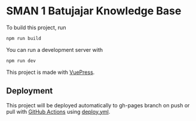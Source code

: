 # SMAN 1 Batujajar Knowledge Base

To build this project, run

```bash
npm run build
```

You can run a development server with

```bash
npm run dev
```

This project is made with [VuePress](https://vuepress.vuejs.org/).

## Deployment

This project will be deployed automatically to gh-pages branch on push or pull with [GitHub Actions](https://github.com/features/actions) using [deploy.yml](.github/workflows/deploy.yml).
